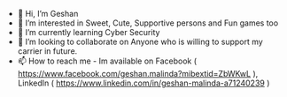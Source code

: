 - 👋 Hi, I’m Geshan
- 👀 I’m interested in Sweet, Cute, Supportive persons and Fun games too
- 🌱 I’m currently learning Cyber Security
- 💞️ I’m looking to collaborate on Anyone who is willing to support my carrier in future.
- 📫 How to reach me - Im available on Facebook ( https://www.facebook.com/geshan.malinda?mibextid=ZbWKwL ), LinkedIn ( https://www.linkedin.com/in/geshan-malinda-a71240239 )
  
<!---
Gesh99/Gesh99 is a ✨ special ✨ repository because its `README.md` (this file) appears on your GitHub profile.
You can click the Preview link to take a look at your changes.
--->
